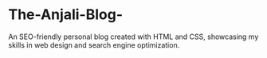 # The-Anjali-Blog-
An SEO-friendly personal blog created with HTML and CSS, showcasing my skills in web design and search engine optimization.
